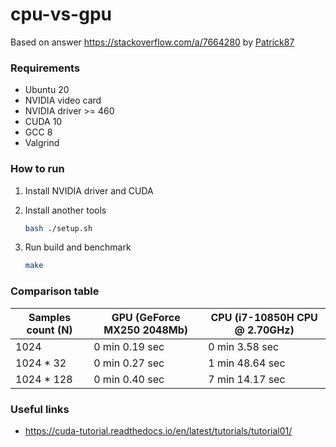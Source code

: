 # cpu-vs-gpu

Based on answer https://stackoverflow.com/a/7664280 by [Patrick87](https://stackoverflow.com/users/847269/patrick87)

### Requirements

* Ubuntu 20
* NVIDIA video card
* NVIDIA driver >= 460
* CUDA 10
* GCC 8
* Valgrind

### How to run

1. Install NVIDIA driver and CUDA
2. Install another tools

   ```bash
   bash ./setup.sh 
   ```

3. Run build and benchmark

   ```bash
   make
   ```

### Comparison table

| Samples count (N) | GPU (GeForce MX250 2048Mb) | CPU (i7-10850H CPU @ 2.70GHz) |
|-------------------|-----|-----|
| 1024              | 0 min 0.19 sec | 0 min 3.58 sec  |
| 1024 * 32         | 0 min 0.27 sec | 1 min 48.64 sec |
| 1024 * 128        | 0 min 0.40 sec | 7 min 14.17 sec |

### Useful links

* https://cuda-tutorial.readthedocs.io/en/latest/tutorials/tutorial01/
